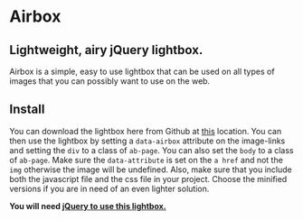 <h1>Airbox</h1>
<h2>Lightweight, airy jQuery lightbox.</h2>
<p>Airbox is a simple, easy to use lightbox that can be used on all types of images that 
you can possibly want to use on the web.</p>
<h2>Install</h2>
<p>You can download the lightbox here from Github at <a href="https://github.com/AndyAkesson/airbox">this</a> location.
You can then use the lightbox by setting a <code>data-airbox</code> attribute on the image-links and setting the <code>div</code> to a class of <code>ab-page</code>. You can also set the <code>body</code> to a class of <code>ab-page</code>. Make sure the <code>data-attribute</code> is set on the <code>a href</code> and not the <code>img</code> otherwise the image will be undefined. Also, make sure that you include both the javascript file and the css file in your project. Choose the minified versions if you are in need of an even lighter solution.</p>
<p><strong>You will need <a href="http://jquery.com/">jQuery to use this lightbox.</strong></p>

